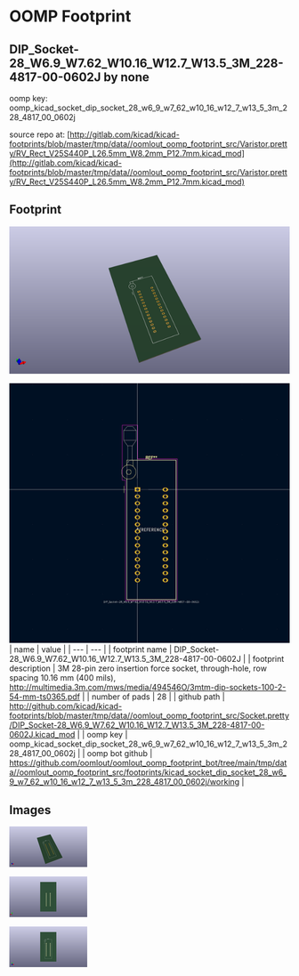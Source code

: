 # OOMP Footprint  
## DIP_Socket-28_W6.9_W7.62_W10.16_W12.7_W13.5_3M_228-4817-00-0602J  by none  
  
oomp key: oomp_kicad_socket_dip_socket_28_w6_9_w7_62_w10_16_w12_7_w13_5_3m_228_4817_00_0602j  
  
source repo at: [http://gitlab.com/kicad/kicad-footprints/blob/master/tmp/data//oomlout_oomp_footprint_src/Varistor.pretty/RV_Rect_V25S440P_L26.5mm_W8.2mm_P12.7mm.kicad_mod](http://gitlab.com/kicad/kicad-footprints/blob/master/tmp/data//oomlout_oomp_footprint_src/Varistor.pretty/RV_Rect_V25S440P_L26.5mm_W8.2mm_P12.7mm.kicad_mod)  
## Footprint  
  
[![working_kicad_pcb_3d.png](working_kicad_pcb_3d_600.png)](working_kicad_pcb_3d.png)  
  
[![working.png](working_600.png)](working.png)  
| name | value | 
| --- | --- | 
| footprint name | DIP_Socket-28_W6.9_W7.62_W10.16_W12.7_W13.5_3M_228-4817-00-0602J | 
| footprint description | 3M 28-pin zero insertion force socket, through-hole, row spacing 10.16 mm (400 mils), http://multimedia.3m.com/mws/media/494546O/3mtm-dip-sockets-100-2-54-mm-ts0365.pdf | 
| number of pads | 28 | 
| github path | http://github.com/kicad/kicad-footprints/blob/master/tmp/data//oomlout_oomp_footprint_src/Socket.pretty/DIP_Socket-28_W6.9_W7.62_W10.16_W12.7_W13.5_3M_228-4817-00-0602J.kicad_mod | 
| oomp key | oomp_kicad_socket_dip_socket_28_w6_9_w7_62_w10_16_w12_7_w13_5_3m_228_4817_00_0602j | 
| oomp bot github | https://github.com/oomlout/oomlout_oomp_footprint_bot/tree/main/tmp/data//oomlout_oomp_footprint_src/footprints/kicad_socket_dip_socket_28_w6_9_w7_62_w10_16_w12_7_w13_5_3m_228_4817_00_0602j/working | 
## Images  
  
[![working_kicad_pcb_3d.png](working_kicad_pcb_3d_140.png)](working_kicad_pcb_3d.png)  
  
[![working_kicad_pcb_3d_back.png](working_kicad_pcb_3d_back_140.png)](working_kicad_pcb_3d_back.png)  
  
[![working_kicad_pcb_3d_front.png](working_kicad_pcb_3d_front_140.png)](working_kicad_pcb_3d_front.png)  
